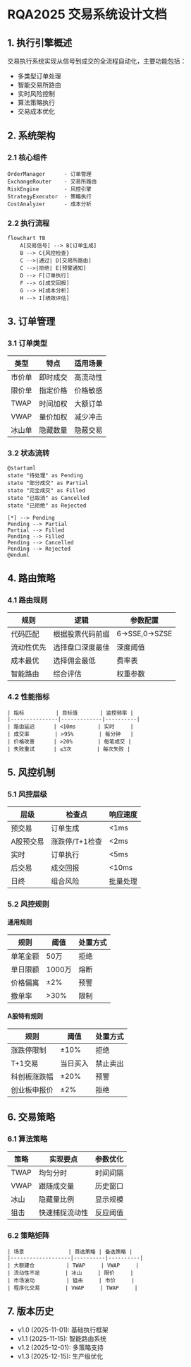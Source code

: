 # RQA2025 交易系统设计文档

## 1. 执行引擎概述

交易执行系统实现从信号到成交的全流程自动化，主要功能包括：
- 多类型订单处理
- 智能交易所路由
- 实时风险控制
- 算法策略执行
- 交易成本优化

## 2. 系统架构

### 2.1 核心组件
```text
OrderManager      - 订单管理
ExchangeRouter    - 交易所路由
RiskEngine        - 风控引擎
StrategyExecutor  - 策略执行
CostAnalyzer      - 成本分析
```

### 2.2 执行流程
```mermaid
flowchart TB
    A[交易信号] --> B[订单生成]
    B --> C{风控检查}
    C -->|通过| D[交易所路由]
    C -->|拒绝| E[预警通知]
    D --> F[订单执行]
    F --> G[成交回报]
    G --> H[成本分析]
    H --> I[绩效评估]
```

## 3. 订单管理

### 3.1 订单类型
| 类型 | 特点 | 适用场景 |
|------|------|----------|
| 市价单 | 即时成交 | 高流动性 |
| 限价单 | 指定价格 | 价格敏感 |
| TWAP | 时间加权 | 大额订单 |
| VWAP | 量价加权 | 减少冲击 |
| 冰山单 | 隐藏数量 | 隐蔽交易 |

### 3.2 状态流转
```plantuml
@startuml
state "待处理" as Pending
state "部分成交" as Partial
state "完全成交" as Filled
state "已取消" as Cancelled
state "已拒绝" as Rejected

[*] --> Pending
Pending --> Partial
Partial --> Filled
Pending --> Filled
Pending --> Cancelled
Pending --> Rejected
@enduml
```

## 4. 路由策略

### 4.1 路由规则
| 规则 | 逻辑 | 参数配置 |
|------|------|----------|
| 代码匹配 | 根据股票代码前缀 | 6->SSE,0->SZSE |
| 流动性优先 | 选择盘口深度最佳 | 深度阈值 |
| 成本最优 | 选择佣金最低 | 费率表 |
| 智能路由 | 综合评估 | 权重参数 |

### 4.2 性能指标
```text
| 指标          | 目标值       | 监控频率 |
|---------------|-------------|----------|
| 路由延迟      | <10ms       | 实时     |
| 成交率        | >95%        | 每分钟   |
| 价格改善      | >20%        | 每笔成交 |
| 失败重试      | ≤3次        | 每次失败 |
```

## 5. 风控机制

### 5.1 风控层级
| 层级 | 检查点 | 响应速度 |
|------|--------|----------|
| 预交易 | 订单生成 | <1ms |
| A股预交易 | 涨跌停/T+1检查 | <2ms |
| 实时 | 订单执行 | <5ms |
| 后交易 | 成交回报 | <10ms |
| 日终 | 组合风险 | 批量处理 |

### 5.2 风控规则
#### 通用规则
| 规则 | 阈值 | 处置方式 |
|------|------|----------|
| 单笔金额 | 50万 | 拒绝 |
| 单日限额 | 1000万 | 熔断 |
| 价格偏离 | ±2% | 预警 |
| 撤单率 | >30% | 限制 |

#### A股特有规则
| 规则 | 阈值 | 处置方式 |
|------|------|----------|
| 涨跌停限制 | ±10% | 拒绝 |
| T+1交易 | 当日买入 | 禁止卖出 |
| 科创板涨跌幅 | ±20% | 预警 |
| 创业板申报价 | ±2% | 拒绝 |

## 6. 交易策略

### 6.1 算法策略
| 策略 | 实现要点 | 参数优化 |
|------|----------|----------|
| TWAP | 均匀分时 | 时间间隔 |
| VWAP | 跟随成交量 | 历史窗口 |
| 冰山 | 隐藏量比例 | 显示规模 |
| 狙击 | 快速捕捉流动性 | 反应阈值 |

### 6.2 策略矩阵
```text
| 场景              | 首选策略 | 备选策略 |
|-------------------|----------|----------|
| 大额建仓          | TWAP     | VWAP     |
| 流动性不足        | 冰山     | 限价     |
| 市场波动          | 狙击     | 市价     |
| 程序化交易        | VWAP     | TWAP     |
```

## 7. 版本历史

- v1.0 (2025-11-01): 基础执行框架
- v1.1 (2025-11-15): 智能路由系统
- v1.2 (2025-12-01): 多策略支持
- v1.3 (2025-12-15): 生产级优化
